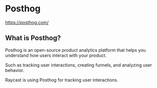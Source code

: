 # Posthog

https://posthog.com/

## What is Posthog?

Posthog is an open-source product analytics platform that helps you understand how users interact with your product.

Such as tracking user interactions, creating funnels, and analyzing user behavior.

Raycast is using Posthog for tracking user interactions.